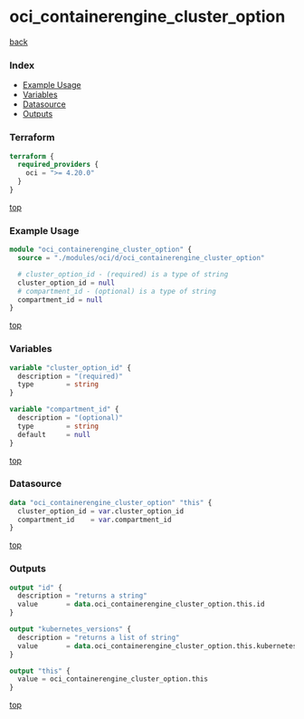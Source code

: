 # oci_containerengine_cluster_option

[back](../oci.md)

### Index

- [Example Usage](#example-usage)
- [Variables](#variables)
- [Datasource](#datasource)
- [Outputs](#outputs)

### Terraform

```terraform
terraform {
  required_providers {
    oci = ">= 4.20.0"
  }
}
```

[top](#index)

### Example Usage

```terraform
module "oci_containerengine_cluster_option" {
  source = "./modules/oci/d/oci_containerengine_cluster_option"

  # cluster_option_id - (required) is a type of string
  cluster_option_id = null
  # compartment_id - (optional) is a type of string
  compartment_id = null
}
```

[top](#index)

### Variables

```terraform
variable "cluster_option_id" {
  description = "(required)"
  type        = string
}

variable "compartment_id" {
  description = "(optional)"
  type        = string
  default     = null
}
```

[top](#index)

### Datasource

```terraform
data "oci_containerengine_cluster_option" "this" {
  cluster_option_id = var.cluster_option_id
  compartment_id    = var.compartment_id
}
```

[top](#index)

### Outputs

```terraform
output "id" {
  description = "returns a string"
  value       = data.oci_containerengine_cluster_option.this.id
}

output "kubernetes_versions" {
  description = "returns a list of string"
  value       = data.oci_containerengine_cluster_option.this.kubernetes_versions
}

output "this" {
  value = oci_containerengine_cluster_option.this
}
```

[top](#index)